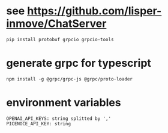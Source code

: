 # see https://github.com/lisper-inmove/ChatServer

    pip install protobuf grpcio grpcio-tools

# generate grpc for typescript

    npm install -g @grpc/grpc-js @grpc/proto-loader

# environment variables

    OPENAI_API_KEYS: string splitted by ','
    PICENOCE_API_KEY: string

